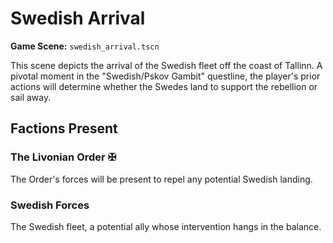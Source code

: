 # Swedish Arrival

**Game Scene:** `swedish_arrival.tscn`

This scene depicts the arrival of the Swedish fleet off the coast of Tallinn. A pivotal moment in the "Swedish/Pskov Gambit" questline, the player's prior actions will determine whether the Swedes land to support the rebellion or sail away.

## Factions Present

### The Livonian Order ✠ 
The Order's forces will be present to repel any potential Swedish landing.

### Swedish Forces
The Swedish fleet, a potential ally whose intervention hangs in the balance.
